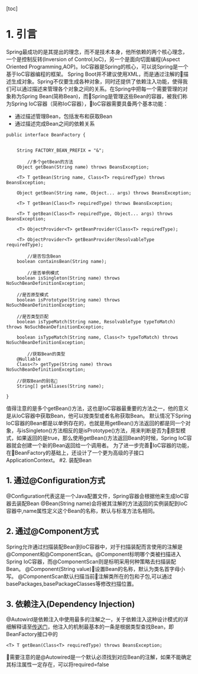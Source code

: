 [toc]
# 1. 引言
Spring最成功的是其提出的理念，而不是技术本身，他所依赖的两个核心理念，一个是控制反转(Inversion of Control,IoC)，另一个是面向切面编程(Aspect Oriented Programming,AOP)。IoC容器是Spring的核心，可以说Spring是一个基于IoC容器编程的框架。
Spring Boot并不建议使用XML，而是通过注解的描述生成对象。Spring不仅要生成各种对象，同时还提供了依赖注入功能，使得我们可以通过描述来管理各个对象之间的关系。在Spring中把每一个需要管理的对象称为Spring Bean(简称Bean)，而Spring是管理这些Bean的容器，被我们称为Spring IoC容器（简称IoC容器），IoC容器需要具备两个基本功能：
- 通过描述管理Bean，包括发布和获取Bean
- 通过描述完成Bean之间的依赖关系
```
public interface BeanFactory {

	
	String FACTORY_BEAN_PREFIX = "&";

        //多个getBean的方法
	Object getBean(String name) throws BeansException;

	<T> T getBean(String name, Class<T> requiredType) throws BeansException;

	Object getBean(String name, Object... args) throws BeansException;

	<T> T getBean(Class<T> requiredType) throws BeansException;
	
	<T> T getBean(Class<T> requiredType, Object... args) throws BeansException;

	<T> ObjectProvider<T> getBeanProvider(Class<T> requiredType);
	
	<T> ObjectProvider<T> getBeanProvider(ResolvableType requiredType);
    
        //是否包含Bean
	boolean containsBean(String name);

        //是否单例模式
	boolean isSingleton(String name) throws NoSuchBeanDefinitionException;

	//是否原型模式
	boolean isPrototype(String name) throws NoSuchBeanDefinitionException;

	//是否类型匹配
	boolean isTypeMatch(String name, ResolvableType typeToMatch) throws NoSuchBeanDefinitionException;
	
	boolean isTypeMatch(String name, Class<?> typeToMatch) throws NoSuchBeanDefinitionException;

        //获取Bean的类型
	@Nullable
	Class<?> getType(String name) throws NoSuchBeanDefinitionException;

	//获取Bean的别名
	String[] getAliases(String name);

}
```
值得注意的是多个getBean()方法，这也是IoC容器最重要的方法之一，他的意义是从IoC容器中获取Bean，他可以按类型或者名称获取Bean。
默认情况下Spring IoC容器的Bean都是以单例存在的，也就是用getBean()方法返回的都是同一个对象，与isSingleton()方法相反的是isPrototype()方法，用来判断是否为原型模式，如果返回的是true，那么使用getBean()方法返回Bean的时候，Spring IoC容器就会创建一个新的Bean返回给一个调用者。
为了进一步完善IoC容器的功能，在BeanFactory的基础上，还设计了一个更为高级的子接口ApplicationContext。
#2. 装配Bean
## 1. 通过@Configuration方式
@Configuration代表这是一个Java配置文件，Spring容器会根据他来生成IoC容器去装配Bean
@Bean(String name)会将被其注解的方法返回的实例装配到IoC容器中,name属性定义这个Bean的名称，默认与标准方法名相同。
## 2. 通过@Component方式
Spring允许通过扫描装配Bean到IoC容器中，对于扫描装配而言使用的注解是@Component和@ComponentScan。@Component标明哪个类被扫描进入Spring IoC容器，而@ComponentScan则是标明采用何种策略去扫描装配Bean。
@Component(String value)设置Bean的名称，默认为类名首字母小写。
@ComponentScan默认扫描当前注解类所在的包和子包,可以通过basePackages,basePackageClasses等修改扫描位置。
## 3. 依赖注入(Dependency Injection)
@Autowird是依赖注入中使用最多的注解之一，关于依赖注入这种设计模式的详细解释请至[传送门](https://baike.baidu.com/item/%E6%8E%A7%E5%88%B6%E5%8F%8D%E8%BD%AC/1158025?fr=aladdin)，他注入的机制最基本的一条是根据类型查找Bean，即BeanFactory接口中的
```
<T> T getBean(Class<T> requiredType) throws BeansException;
```
需要注意的是@Autowired是一个默认必须找到对应Bean的注解，如果不能确定其标注属性一定存在，可以将required=false
